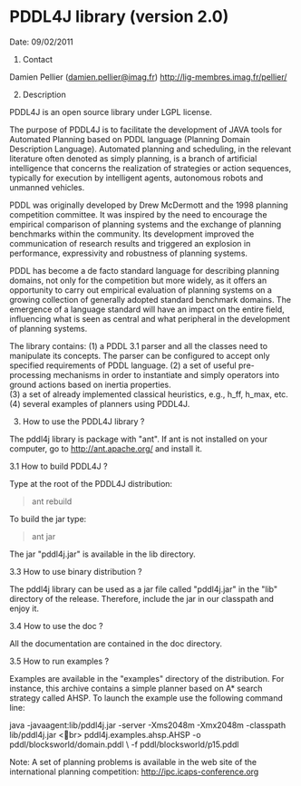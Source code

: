 <h1>PDDL4J library (version 2.0)</h1>
Date: 09/02/2011

1. Contact 

Damien Pellier (damien.pellier@imag.fr)
http://lig-membres.imag.fr/pellier/

2. Description 

PDDL4J is an open source library under LGPL license.
 
The purpose of PDDL4J is to facilitate the development of JAVA tools for 
Automated Planning based on PDDL language (Planning Domain Description 
Language). Automated planning and scheduling, in the relevant literature often 
denoted as simply planning, is a branch of artificial intelligence that concerns
 the realization of strategies or action sequences, typically for execution by 
intelligent agents, autonomous robots and unmanned vehicles. 

PDDL was originally developed by Drew McDermott and the 1998 planning competition
committee. It was inspired by the need to encourage the empirical comparison of 
planning systems and the exchange of planning benchmarks within the community. 
Its development improved the communication of research results and triggered an
 explosion in performance, expressivity and robustness of planning systems.

PDDL has become a de facto standard language for describing planning domains, 
not only for the competition but more widely, as it offers an opportunity to 
carry out empirical evaluation of planning systems on a growing collection of 
generally adopted standard benchmark domains. The emergence of a language 
standard will have an impact on the entire field, influencing what is seen as 
central and what peripheral in the development of planning systems. 

The library contains:
  (1) a PDDL 3.1 parser and all the classes need to manipulate its 
concepts. The parser can be configured to accept only specified requirements of
PDDL language. 
  (2) a set of useful pre-processing mechanisms in order to instantiate and 
simply operators into ground actions based on inertia properties.  
  (3) a set of already implemented classical heuristics, e.g., h_ff, h_max, etc.
  (4) several examples of planners using PDDL4J. 

3. How to use the PDDL4J library ?

The pddl4j library is package with "ant". If ant is not installed on your computer,
go to http://ant.apache.org/ and install it.

3.1 How to build PDDL4J ?

Type at the root of the PDDL4J distribution: 
> ant rebuild 

To build the jar type:
> ant jar

The jar "pddl4j.jar" is available in the lib directory. 

3.3 How to use binary distribution ?

The pddl4j library can be used as a jar file called "pddl4j.jar" in the "lib" 
directory of the release. Therefore, include the jar in our classpath and enjoy
it.

3.4 How to use the doc ?

All the documentation are contained in the doc directory.

3.5 How to run examples ?

Examples are available in the "examples" directory of the distribution. For 
instance, this archive contains a simple planner based on A* search strategy 
called AHSP. To launch the example use the following command line:

java -javaagent:lib/pddl4j.jar -server -Xms2048m -Xmx2048m -classpath lib/pddl4j.jar <br>
	pddl4j.examples.ahsp.AHSP -o pddl/blocksworld/domain.pddl \\
	-f pddl/blocksworld/p15.pddl

Note: A set of planning problems is available in the web site of the international 
planning competition: http://ipc.icaps-conference.org

